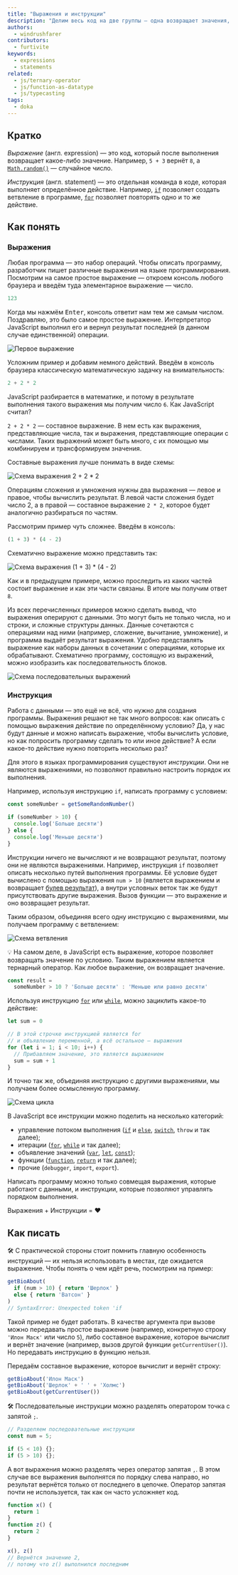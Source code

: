 ```yaml
---
title: "Выражения и инструкции"
description: "Делим весь код на две группы — одна возвращает значения, другая — нет."
authors:
  - windrushfarer
contributors:
  - furtivite
keywords:
  - expressions
  - statements
related:
  - js/ternary-operator
  - js/function-as-datatype
  - js/typecasting
tags:
  - doka
---
```


## Кратко

_Выражение_ (англ. expression) — это код, который после выполнения возвращает какое-либо значение. Например, `5 + 3` вернёт `8`, а [`Math.random()`](/js/math-random/) — случайное число.

_Инструкция_ (англ. statement) — это отдельная команда в коде, которая выполняет определённое действие. Например, [`if`](/js/if-else/) позволяет создать ветвление в программе, [`for`](/js/for/) позволяет повторять одно и то же действие.

## Как понять

### Выражения

Любая программа — это набор операций. Чтобы описать программу, разработчик пишет различные выражения на языке программирования. Посмотрим на самое простое выражение — откроем консоль любого браузера и введём туда элементарное выражение — число.

```js
123
```

Когда мы нажмём <kbd>Enter</kbd>, консоль ответит нам тем же самым числом. Поздравляю, это было самое простое выражение. Интерпретатор JavaScript выполнил его и вернул результат последней (в данном случае единственной) операции.

![Первое выражение](images/1.png)

Усложним пример и добавим немного действий. Введём в консоль браузера классическую математическую задачку на внимательность:

```js
2 + 2 * 2
```

JavaScript разбирается в математике, и потому в результате выполнения такого выражения мы получим число `6`. Как JavaScript считал?

`2 + 2 * 2` — составное выражение. В нем есть как выражения, представляющие числа, так и выражения, представляющие операции с числами. Таких выражений может быть много, с их помощью мы комбинируем и трансформируем значения.

Составные выражения лучше понимать в виде схемы:

![Схема выражения 2 + 2 * 2](images/2.png)

Операциям сложения и умножения нужны два выражения — левое и правое, чтобы вычислить результат. В левой части сложения будет число 2, а в правой — составное выражение `2 * 2`, которое будет аналогично разбираться по частям.

Рассмотрим пример чуть сложнее. Введём в консоль:

<!-- чтобы не выставлял ; спереди -->
<!-- prettier-ignore  -->
```js
(1 + 3) * (4 - 2)
```

Схематично выражение можно представить так:

![Схема выражения (1 + 3) * (4 - 2)](images/3.png)

Как и в предыдущем примере, можно проследить из каких частей состоит выражение и как эти части связаны. В итоге мы получим ответ `8`.

Из всех перечисленных примеров можно сделать вывод, что выражения оперируют с данными. Это могут быть не только числа, но и строки, и сложные структуры данных. Данные сочетаются с операциями над ними (например, сложение, вычитание, умножение), и программа выдаёт результат выражения. Удобно представлять выражение как наборы данных в сочетании с операциями, которые их обрабатывают. Схематично программу, состоящую из выражений, можно изобразить как последовательность блоков.

![Схема последовательных выражений](images/4.png)

### Инструкция

Работа с данными — это ещё не всё, что нужно для создания программы. Выражения решают не так много вопросов: как описать с помощью выражения действие по определённому условию? Да, у нас будут данные и можно написать выражение, чтобы вычислить условие, но как попросить программу сделать то или иное действие? А если какое-то действие нужно повторить несколько раз?

Для этого в языках программирования существуют _инструкции_. Они не являются выражениями, но позволяют правильно настроить порядок их выполнения.

Например, используя инструкцию `if`, написать программу с условием:

```js
const someNumber = getSomeRandomNumber()

if (someNumber > 10) {
  console.log('Больше десяти')
} else {
  console.log('Меньше десяти')
}
```

Инструкции ничего не вычисляют и не возвращают результат, поэтому они не являются выражениями. Например, инструкция `if` позволяет описать несколько путей выполнения программы. Её условие будет вычислено с помощью выражения `num > 10` (является выражением и возвращает [булев результат](/js/boolean/)), а внутри условных веток так же будут присутствовать другие выражения. Вызов функции — это выражение и оно возвращает результат.

Таким образом, объединяя всего одну инструкцию с выражениями, мы получаем программу с ветвлением:

![Схема ветвления](images/5.png)

<aside>

💡 На самом деле, в JavaScript есть выражение, которое позволяет возвращать значение по условию. Таким выражением является тернарный оператор. Как любое выражение, он возвращает значение.

```js
const result =
  someNumber > 10 ? 'Больше десяти' : 'Меньше или равно десяти'
```

</aside>

Используя инструкцию [`for`](/js/for/) или [`while`](/js/while/), можно зациклить какое-то действие:

```js
let sum = 0

// В этой строчке инструкцией является for
// и объявление переменной, а всё остальное — выражения
for (let i = 1; i < 10; i++) {
  // Прибавляем значение, это является выражением
  sum = sum + 1
}
```

И точно так же, объединяя инструкцию с другими выражениями, мы получаем более осмысленную программу.

![Схема цикла](images/6.png)

В JavaScript все инструкции можно поделить на несколько категорий:

- управление потоком выполнения ([`if`](/js/if-else/) и [`else`](/js/if-else/), [`switch`](/js/switch/), `throw` и так далее);
- итерации ([`for`](/js/for/), [`while`](/js/while/) и так далее);
- объявление значений ([`var`](/js/var-let/), [`let`](/js/var-let/), [`const`](/js/const/));
- функции ([`function`](/js/function/), [`return`](/js/return/) и так далее);
- прочие (`debugger`, `import`, `export`).

Написать программу можно только совмещая выражения, которые работают с данными, и инструкции, которые позволяют управлять порядком выполнения.

Выражения + Инструкции = ❤️

## Как писать

🛠 С практической стороны стоит помнить главную особенность инструкций — их нельзя использовать в местах, где ожидается выражение. Чтобы понять о чем идёт речь, посмотрим на пример:

```js
getBioAbout(
  if (num > 10) { return 'Шерлок' }
  else { return 'Ватсон' }
)
// SyntaxError: Unexpected token 'if
```

Такой пример не будет работать. В качестве аргумента при вызове можно передавать простое выражение (например, конкретную строку `'Илон Маск'` или число `5`), либо составное выражение, которое вычислит и вернёт значение (например, вызов другой функции `getCurrentUser()`). Но передавать инструкцию в функцию нельзя.

Передаём составное выражение, которое вычислит и вернёт строку:

```js
getBioAbout('Илон Маск')
getBioAbout('Шерлок' + ' ' + 'Холмс')
getBioAbout(getCurrentUser())
```

🛠 Последовательные инструкции можно разделять оператором точка с запятой `;`.

<!-- prettier-ignore -->
```js
// Разделяем последовательные инструкции
const num = 5;

if (5 < 10) {};
if (5 > 10) {};
```

А вот выражения можно разделять через оператор запятая `,`. В этом случае все выражения выполнятся по порядку слева направо, но результат вернётся только от последнего в цепочке. Оператор запятая почти не используется, так как он часто усложняет код.

```js
function x() {
  return 1
}
function z() {
  return 2
}

x(), z()
// Вернётся значение 2,
// потому что z() выполнился последним
```
